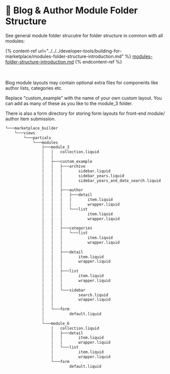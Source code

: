 # 🌳 Blog & Author Module Folder Structure

See general module folder strucutre for folder structure in common with all modules:

{% content-ref url="../../../developer-tools/building-for-marketplace/modules-folder-structure-introduction.md" %}
[modules-folder-structure-introduction.md](../../../developer-tools/building-for-marketplace/modules-folder-structure-introduction.md)
{% endcontent-ref %}

\
\
Blog module layouts may contain optional extra files for components like author lists, categories etc.

Replace "custom\_example" with the name of your own custom layout. You can add as many of these as you like to the module\_3 folder.

There is also a form directory for storing form layouts for front-end module/ author item submission.

```bash
└───marketplace_builder
    └───views
        └───partials
            └───modules
                ├───module_3
                │   │   collection.liquid
                │   │
                │   ├───custom_example
                │   │   ├───archive
                │   │   │       sidebar.liquid
                │   │   │       sidebar_years.liquid
                │   │   │       sidebar_years_and_date_search.liquid
                │   │   │
                │   │   ├───author
                │   │   │   ├───detail
                │   │   │   │       item.liquid
                │   │   │   │       wrapper.liquid
                │   │   │   └───list
                │   │   │           item.liquid
                │   │   │           wrapper.liquid
                │   │   │
                │   │   ├───categories
                │   │   │   └───list
                │   │   │           item.liquid
                │   │   │           wrapper.liquid
                │   │   │
                │   │   ├───detail
                │   │   │       item.liquid
                │   │   │       wrapper.liquid
                │   │   │
                │   │   ├───list
                │   │   │       item.liquid
                │   │   │       wrapper.liquid
                │   │   │
                │   │   └───sidebar
                │   │           search.liquid
                │   │           wrapper.liquid
                │   │
                │   └───form
                │           default.liquid
                │
                └───module_6
                    │   collection.liquid
                    │   ├───detail
                    │   │       item.liquid
                    │   │       wrapper.liquid
                    │   └───list
                    │           item.liquid
                    │           wrapper.liquid
                    └───form
                            default.liquid
```
